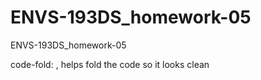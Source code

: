 # ENVS-193DS_homework-05
ENVS-193DS_homework-05

code-fold: , helps fold the code so it looks clean 